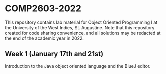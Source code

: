 # COMP2603-2022

This repository contains lab material for Object Oriented Programming I at the University of the West Indies, St. Augustine. Note that this repository created for code sharing convenience, and all solutions may be redacted at the end of the academic year in 2022.

## Week 1 (January 17th and 21st)

Introduction to the Java object oriented language and the BlueJ editor.